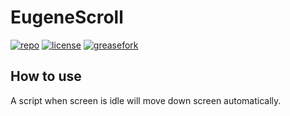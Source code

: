 # EugeneScroll
[![repo](https://img.shields.io/badge/github-repo-blue.svg)](https://github.com/EugeneYilia/EugeneScroll)
[![license](https://img.shields.io/badge/license-GNU%20General%20Public%20License%20v3.0-green.svg?longCache=true&style=plastic)](https://github.com/EugeneYilia/EugeneScroll/blob/master/LICENSE)
[![greasefork](https://img.shields.io/badge/greasyfork-available-brightgreen.svg)](https://greasyfork.org/zh-CN/scripts/370628-optimize-browser)

## How to use
A script when screen is idle will move down screen automatically.

